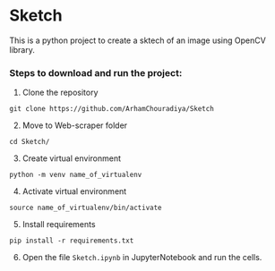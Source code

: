 # Sketch

This is a python project to create a sktech of an image using OpenCV library.

### Steps to download and run the project:
1. Clone the repository

`git clone https://github.com/ArhamChouradiya/Sketch`

2. Move to Web-scraper folder

`cd Sketch/`

3. Create virtual environment

`python -m venv name_of_virtualenv`

4. Activate virtual environment

`source name_of_virtualenv/bin/activate`

5. Install requirements

`pip install -r requirements.txt`

6. Open the file `Sketch.ipynb` in JupyterNotebook and run the cells.
